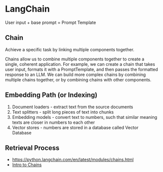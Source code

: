# LangChain

User input + base prompt = Prompt Template

## Chain 
Achieve a specific task by linking multiple components together.

Chains allow us to combine multiple components together to create a single, coherent application. For example, we can create a chain that takes user input, formats it with a PromptTemplate, and then passes the formatted response to an LLM. We can build more complex chains by combining multiple chains together, or by combining chains with other components.

## Embedding Path (or Indexing)

1. Document loaders - extract text from the source documents
2. Text splitters - split long pieces of text into chunks
3. Embedding models - convert text to numbers, such that similar meaning texts are closer in numbers to each other
4. Vector stores - numbers are stored in a database called Vector Database

## Retrieval Process


* https://python.langchain.com/en/latest/modules/chains.html
* [Intro to Chains](https://www.youtube.com/watch?v=Y_O-x-itHaU)



